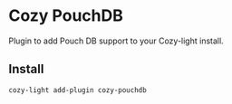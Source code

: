 # Cozy PouchDB

Plugin to add Pouch DB support to your Cozy-light install.


## Install

    cozy-light add-plugin cozy-pouchdb
